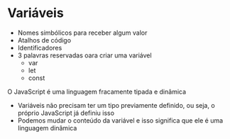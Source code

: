 # Variáveis

* Nomes simbólicos para receber algum valor
* Atalhos de código
* Identificadores
* 3 palavras reservadas oara criar uma variável
  * var 
  * let 
  * const

O JavaScript é uma linguagem fracamente tipada e dinâmica

  - Variáveis não precisam ter um tipo previamente definido, ou seja, o próprio JavaScript já definiu isso 
  - Podemos mudar o conteúdo da variável e isso significa que ele é uma linguagem dinâmica 